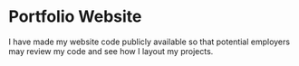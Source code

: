 # Portfolio Website

I have made my website code publicly available so that potential employers may
review my code and see how I layout my projects.
